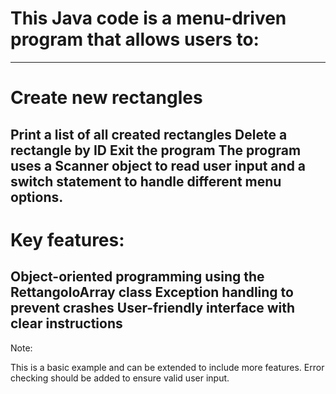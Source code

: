 
# This Java code is a menu-driven program that allows users to:
---
# Create new rectangles

Print a list of all created rectangles
Delete a rectangle by ID
Exit the program
The program uses a Scanner object to read user input and a switch statement to handle different menu options.
---
# Key features:

Object-oriented programming using the RettangoloArray class
Exception handling to prevent crashes
User-friendly interface with clear instructions
--
Note:

This is a basic example and can be extended to include more features.
Error checking should be added to ensure valid user input.
